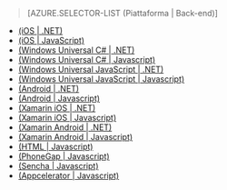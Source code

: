 ﻿> [AZURE.SELECTOR-LIST (Piattaforma | Back-end)]
- [(iOS | .NET)](/it-it/documentation/articles/mobile-services-dotnet-backend-ios-get-started/)
- [(iOS | JavaScript)](/it-it/documentation/articles/mobile-services-ios-get-started/)
- [(Windows Universal C# | .NET)](/it-it/documentation/articles/mobile-services-dotnet-backend-windows-store-dotnet-get-started/)
- [(Windows Universal C# | Javascript)](/it-it/documentation/articles/mobile-services-javascript-backend-windows-store-dotnet-get-started/)
- [(Windows Universal JavaScript | .NET)](/it-it/documentation/articles/mobile-services-dotnet-backend-windows-store-javascript-get-started/)
- [(Windows Universal JavaScript | Javascript)](/it-it/documentation/articles/mobile-services-javascript-backend-windows-store-javascript-get-started/)
- [(Android | .NET)](/it-it/documentation/articles/mobile-services-dotnet-backend-android-get-started-EC/)
- [(Android | Javascript)](/it-it/documentation/articles/mobile-services-android-get-started-EC/)
- [(Xamarin iOS | .NET)](/it-it/documentation/articles/mobile-services-dotnet-backend-xamarin-ios-get-started/)
- [(Xamarin iOS | Javascript)](/it-it/documentation/articles/partner-xamarin-mobile-services-ios-get-started/)
- [(Xamarin Android | .NET)](/it-it/documentation/articles/mobile-services-dotnet-backend-xamarin-android-get-started/)
- [(Xamarin Android | Javascript)](/it-it/documentation/articles/partner-xamarin-mobile-services-android-get-started/)
- [(HTML | Javascript)](/it-it/documentation/articles/mobile-services-html-get-started/)
- [(PhoneGap | Javascript)](/it-it/documentation/articles/mobile-services-javascript-backend-phonegap-get-started/)
- [(Sencha | Javascript)](/it-it/documentation/articles/partner-sencha-mobile-services-get-started/)
- [(Appcelerator | Javascript)](/it-it/documentation/articles/partner-appcelerator-mobile-services-javascript-backend-appcelerator-get-started/)

<!--HONumber=45--> 
